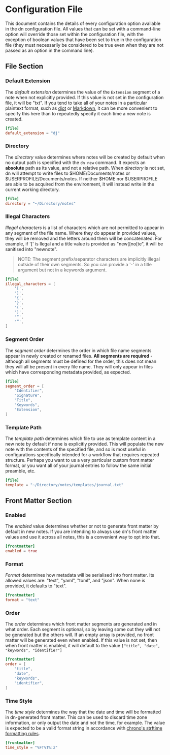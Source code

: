 # Configuration File

This document contains the details of every configuration option available in the dn configuration file. All values that can be set with a command-line option will override those set within the configuration file, with the exception of boolean values that have been set to true in the configuration file (they must necessarily be considered to be true even when they are not passed as an option in the command line).

## File Section

### Default Extension

The _default extension_ determines the value of the `Extension` segment of a note when not explicitly provided. If this value is not set in the configuration file, it will be "txt". If you tend to take all of your notes in a particular plaintext format, such as [djot](https://djot.net/) or [Markdown](https://commonmark.org/), it can be more convenient to specify this here than to repeatedly specify it each time a new note is created.

```toml
[file]
default_extension = "dj"
```

### Directory

The _directory_ value determines where notes will be created by default when no output path is specified with the `dn new` command. It expects an **absolute** path as its value, and not a relative path. When _directory_ is not set, dn will attempt to write files to $HOME/Documents/notes or $USERPROFILE/Documents/notes. If neither $HOME nor $USERPROFILE are able to be acquired from the environment, it will instead write in the current working directory.

```toml
[file]
directory = "~/Directory/notes"
```

### Illegal Characters

_Illegal characters_ is a list of characters which are not permitted to appear in any segment of the file name. Where they do appear in provided values, they will be removed and the letters around them will be concatenated. For example, if '[' is llegal and a title value is provided as "new[[no[te", it will be sanitised into "newnote".

> NOTE: The segment prefix/separator characters are implicitly illegal outside of their own segments. So you can provide a '-' in a title argument but not in a keywords argument.

```toml
[file]
illegal_characters = [
    '[',
    ']',
    '{',
    '}',
    '(',
    ')',
    '“',
    '”',
]
```

### Segment Order

The _segment order_ determines the order in which file name segments appear in newly created or renamed files. **All segments are required** - although all segments must be defined for the order, this does not mean they will all be present in every file name. They will only appear in files which have corresponding metadata provided, as expected.

```toml
[file]
segment_order = [
    "Identifier",
    "Signature",
    "Title",
    "Keywords",
    "Extension",
]
```

### Template Path

The _template path_ determines which file to use as template content in a new note by default if none is explicitly provided. This will populate the new note with the contents of the specified file, and so is most useful in configurations specifically intended for a workflow that requires repeated structure. Perhaps you want to us a very particular custom front matter format, or you want all of your journal entries to follow the same initial preamble, etc.

```toml
[file]
template = "~/Directory/notes/templates/journal.txt"
```

## Front Matter Section

### Enabled

The _enabled_ value determines whether or not to generate front matter by default in new notes. If you are intending to always use dn's front matter values and use it across all notes, this is a convenient way to opt into that.

```toml
[frontmatter]
enabled = true
```

### Format

_Format_ determines how metadata will be serialised into front matter. Its allowed values are: "text", "yaml", "toml", and "json". When none is provided, it defaults to "text".

```toml
[frontmatter]
format = "text"
```

### Order

The _order_ determines which front matter segments are generated and in what order. Each segment is optional, so by leaving some out they will not be generated but the others will. If an empty array is provided, no front matter will be generated even when enabled. If this value is not set, then when front matter is enabled, it will default to the value `["title", "date", "keywords", "identifier"]`

```toml
[frontmatter]
order = [
    "title",
    "date",
    "keywords",
    "identifier",
]
```

### Time Style

The _time style_ determines the way that the date and time will be formatted in dn-generated front matter. This can be used to discard time zone information, or only output the date and not the time, for example. The value is expected to be a valid format string in accordance with [chrono's strftime formatting rules](https://docs.rs/chrono/latest/chrono/format/strftime/index.html).

```toml
[frontmatter]
time_style = "%FT%T%:z"
```
